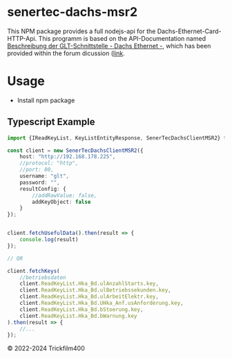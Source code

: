 # senertec-dachs-msr2

This NPM package provides a full nodejs-api for the Dachs-Ethernet-Card-HTTP-Api. This programm is based on the API-Documentation named [Beschreibung der
GLT-Schnittstelle - Dachs Ethernet -](https://community.symcon.de/uploads/short-url/6LOE4M5F4zx6XNMeQGgZEAs7AiC.rar), which has been provided within the forum dicussion ([link](https://community.symcon.de/t/senertec-bhkw-glt-einbindung-ueber-lan-ethernet/26658).

# Usage

- Install npm package

## Typescript Example

```typescript
import {IReadKeyList, KeyListEntityResponse, SenerTecDachsClientMSR2} from "@trickfilm400/senertec-dachs-msr2";

const client = new SenerTecDachsClientMSR2({
    host: "http://192.168.178.225",
    //protocol: "http",
    //port: 80,
    username: "glt",
    password: "",
    resultConfig: {
        //addRawValue: false,
        addKeyObject: false
    }
});


client.fetchUsefulData().then(result => {
    console.log(result)
});

// OR

client.fetchKeys(
    //betriebsdaten
    client.ReadKeyList.Hka_Bd.ulAnzahlStarts.key,
    client.ReadKeyList.Hka_Bd.ulBetriebssekunden.key,
    client.ReadKeyList.Hka_Bd.ulArbeitElektr.key,
    client.ReadKeyList.Hka_Bd.UHka_Anf.usAnforderung.key,
    client.ReadKeyList.Hka_Bd.bStoerung.key,
    client.ReadKeyList.Hka_Bd.bWarnung.key
).then(result => {
    //...
});
```


&copy; 2022-2024 Trickfilm400
